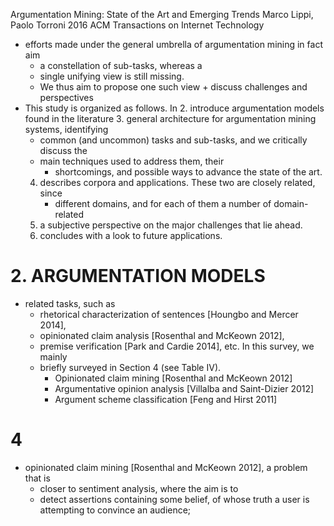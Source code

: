 Argumentation Mining: State of the Art and Emerging Trends
Marco Lippi, Paolo Torroni
2016 ACM Transactions on Internet Technology

* efforts made under the general umbrella of argumentation mining in fact aim
  * a constellation of sub-tasks, whereas a 
  * single unifying view is still missing. 
  * We thus aim to propose one such view + discuss challenges and perspectives
* This study is organized as follows. In 
   2. introduce argumentation models found in the literature
   3. general architecture for argumentation mining systems, identifying 
    * common (and uncommon) tasks and sub-tasks, and we critically discuss the 
    * main techniques used to address them, their 
      * shortcomings, and possible ways to advance the state of the art. 
   4. describes corpora and applications.  These two are closely related, since
      * different domains, and for each of them a number of domain-related
   5. a subjective perspective on the major challenges that lie ahead.  
   6. concludes with a look to future applications.

# 2. ARGUMENTATION MODELS

* related tasks, such as 
  * rhetorical characterization of sentences [Houngbo and Mercer 2014],
  * opinionated claim analysis [Rosenthal and McKeown 2012],
  * premise verification [Park and Cardie 2014], etc. In this survey, we mainly
  * briefly surveyed in Section 4 (see Table IV).
    * Opinionated claim mining [Rosenthal and McKeown 2012]
    * Argumentative opinion analysis [Villalba and Saint-Dizier 2012]
    * Argument scheme classification [Feng and Hirst 2011]

# 4

* opinionated claim mining [Rosenthal and McKeown 2012], a problem that is
  * closer to sentiment analysis, where the aim is to 
  * detect assertions containing some belief, 
    of whose truth a user is attempting to convince an audience;
